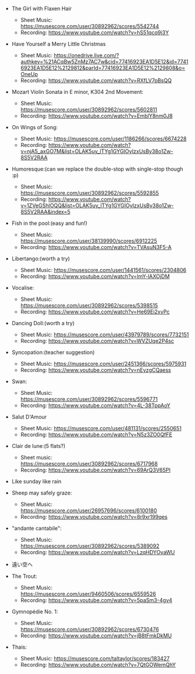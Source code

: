 - The Girl with Flaxen Hair
    - Sheet Music: https://musescore.com/user/30892962/scores/5542744
    - Recording: https://www.youtube.com/watch?v=hS51qcq9j3Y

- Have Yourself a Merry Little Christmas
    - Sheet Music: https://onedrive.live.com/?authkey=%21ACqBw5ZnMz7AC7w&cid=77416923EA1D5E12&id=77416923EA1D5E12%2129812&parId=77416923EA1D5E12%2129808&o=OneUp
    - Recording: https://www.youtube.com/watch?v=RXfLV7pBsQQ

- Mozart Violin Sonata in E minor, K304 2nd Movement: 
    - Sheet Music: https://musescore.com/user/30892962/scores/5602811
    - Recording: https://www.youtube.com/watch?v=EmblY8nm0J8

- On Wings of Song:
    - Sheet Music: https://musescore.com/user/1186266/scores/6674228
    - Recording: https://www.youtube.com/watch?v=njA5_axGO7M&list=OLAK5uy_lTYg1GYGIOyIzxUsBy38o1Zw-8S5V2RAA

- Humoresque:(can we replace the double-stop with single-stop though :p)
    - Sheet Music: https://musescore.com/user/30892962/scores/5592855
    - Recording: https://www.youtube.com/watch?v=1ZVeGShlOQQ&list=OLAK5uy_lTYg1GYGIOyIzxUsBy38o1Zw-8S5V2RAA&index=5

- Fish in the pool:(easy and fun!)
    - Sheet Music: https://musescore.com/user/38139990/scores/6912225
    - Recording: https://www.youtube.com/watch?v=TVAsuN3F5-A

- Libertango:(worth a try)
    - Sheet Music: https://musescore.com/user/1441561/scores/2304806
    - Recording: https://www.youtube.com/watch?v=ImY-lAXOjDM

- Vocalise:
    - Sheet Music: https://musescore.com/user/30892962/scores/5398515
    - Recording: https://www.youtube.com/watch?v=He69Ei2xvPc

- Dancing Doll:(worth a try)
    - Sheet Music: https://musescore.com/user/43979789/scores/7732151
    - Recording: https://www.youtube.com/watch?v=WVZUqe2P4sc

- Syncopation:(teacher suggestion)
    - Sheet Music: https://musescore.com/user/2451366/scores/5975931
    - Recording: https://www.youtube.com/watch?v=nEyzgCQaess

- Swan:
    - Sheet Music: https://musescore.com/user/30892962/scores/5596771
    - Recording: https://www.youtube.com/watch?v=4L-38TppAoY

- Salut D'Amour
    - Sheet Music: https://musescore.com/user/481131/scores/2550651
    - Recording: https://www.youtube.com/watch?v=N5z3ZO0QfFE

- Clair de lune:(5 flats?)
    - Sheet music: https://musescore.com/user/30892962/scores/6717968
    - Recording: https://www.youtube.com/watch?v=69ArQ3V65PI

- Like sunday like rain

- Sheep may safely graze:
    - Sheet Music: https://musescore.com/user/26957696/scores/6100180
    - Recording: https://www.youtube.com/watch?v=8r9xr199qes

- "andante cantabile":
    - Sheet Music: https://musescore.com/user/30892962/scores/5389092
    - Recording: https://www.youtube.com/watch?v=LzqHDYOvaWU

- 遠い空へ

- The Trout:
    - Sheet Music: https://musescore.com/user/9460506/scores/6559526
    - Recording: https://www.youtube.com/watch?v=5paSm3-4gv4

- Gymnopédie No. 1:
    - Sheet Music: https://musescore.com/user/30892962/scores/6730476
    - Recording: https://www.youtube.com/watch?v=jB8tFmkDkMU

- Thais:
    - Sheet Music: https://musescore.com/taltaylor/scores/183427
    - Recording: https://www.youtube.com/watch?v=7QtGOWemQhY